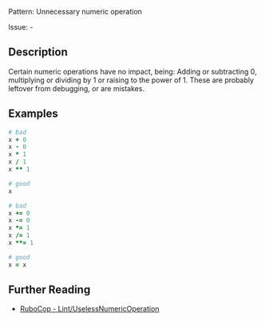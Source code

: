 Pattern: Unnecessary numeric operation

Issue: -

## Description

Certain numeric operations have no impact, being: Adding or subtracting 0, multiplying or dividing by 1 or raising to the power of 1. These are probably leftover from debugging, or are mistakes.

## Examples

```ruby
# bad
x + 0
x - 0
x * 1
x / 1
x ** 1

# good
x

# bad
x += 0
x -= 0
x *= 1
x /= 1
x **= 1

# good
x = x
```

## Further Reading

* [RuboCop - Lint/UselessNumericOperation](https://docs.rubocop.org/rubocop/cops_lint.html#lintuselessnumericoperation)
